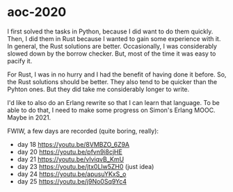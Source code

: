 # aoc-2020

I first solved the tasks in Python, because I did want to do them quickly.
Then, I did them in Rust because I wanted to gain some experience with it.
In general, the Rust solutions are better.
Occasionally, I was considerably slowed down by the borrow checker.
But, most of the time it was easy to pacify it.

For Rust, I was in no hurry and I had the benefit of having done it before.
So, the Rust solutions should be better.
They also tend to be quicker than the Pyhton ones.
But they did take me considerably longer to write.

I'd like to also do an Erlang rewrite so that I can learn that language.
To be able to do that, I need to make some progress on Simon's Erlang MOOC.
Maybe in 2021.

FWIW, a few days are recorded (quite boring, really):

  - day 18 https://youtu.be/8VMBZO_6Z9A
  - day 20 https://youtu.be/pfvn9i8cjHE
  - day 21 https://youtu.be/vIviqvB_KmU
  - day 23 https://youtu.be/jtx0Llw5ZH0 (just idea)
  - day 24 https://youtu.be/apusuYKxS_o
  - day 25 https://youtu.be/j9No0Sq9Yc4
